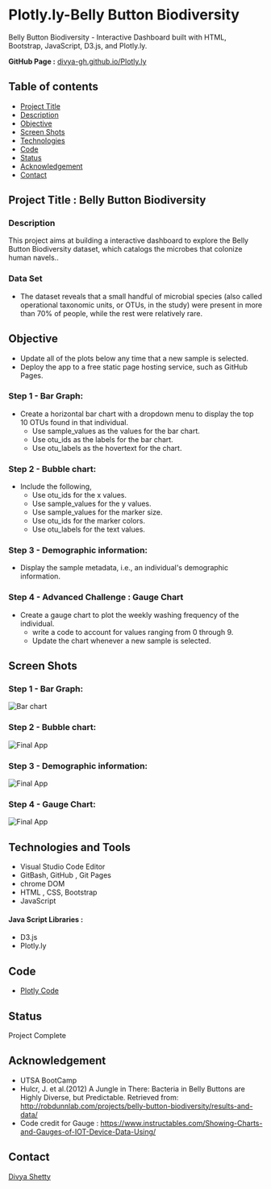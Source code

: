 # Plotly.ly-Belly Button Biodiversity
Belly Button Biodiversity  - Interactive Dashboard built with HTML, Bootstrap, JavaScript, D3.js, and Plotly.ly.

__GitHub Page :__ [divya-gh.github.io/Plotly.ly](https://divya-gh.github.io/BellyButtonBioDiversity-Interactive-Dashboard/)


## Table of contents
* [Project Title ](#project-title)
* [Description](#description)
* [Objective](#objective)
* [Screen Shots](#screen-shots)
* [Technologies](#technologies)
* [Code](#code)
* [Status](#status)
* [Acknowledgement ](#acknowledgement )
* [Contact](#contact)


## Project Title : Belly Button Biodiversity 

### Description 
This project aims at building a interactive dashboard to explore the Belly Button Biodiversity dataset, which catalogs the microbes that colonize human navels..

### Data Set
- The dataset reveals that a small handful of microbial species (also called operational taxonomic units, or OTUs, in the study) were present in more than 70% of people, while the rest were relatively rare.

## Objective
- Update all of the plots below any time that a new sample is selected.
- Deploy the app to a free static page hosting service, such as GitHub Pages.

### Step 1 - Bar Graph:

- Create a horizontal bar chart with a dropdown menu to display the top 10 OTUs found in that individual.
	* Use sample_values as the values for the bar chart.
	* Use otu_ids as the labels for the bar chart.
	* Use otu_labels as the hovertext for the chart.

### Step 2 - Bubble chart: 
- Include the following,
	* Use otu_ids for the x values.
	* Use sample_values for the y values.
	* Use sample_values for the marker size.
	* Use otu_ids for the marker colors.
	* Use otu_labels for the text values.

### Step 3 - Demographic information:
- Display the sample metadata, i.e., an individual's demographic information.

### Step 4 -  Advanced Challenge : Gauge Chart
- Create a gauge chart to plot the weekly washing frequency of the individual.
	* write a code to account for values ranging from 0 through 9.
	* Update the chart whenever a new sample is selected.
	

## Screen Shots

### Step 1 - Bar Graph:
![Bar chart](./Images/bar-chart.jpg)

### Step 2 - Bubble chart:
![Final App](./Images/bubble-chart.jpg)

### Step 3 - Demographic information: 
![Final App](./Images/Demo-info.jpg)

### Step 4 -  Gauge Chart:
 ![Final App](./Images/Gauge.jpg)

## Technologies and Tools
* Visual Studio Code Editor
* GitBash, GitHub , Git Pages
* chrome DOM
* HTML , CSS, Bootstrap
* JavaScript
#### Java Script Libraries :
* D3.js	
* Plotly.ly
	

## Code 
- [Plotly Code](/static/js/app.js)


## Status
Project Complete

## Acknowledgement 
- UTSA BootCamp
- Hulcr, J. et al.(2012) A Jungle in There: Bacteria in Belly Buttons are Highly Diverse, but Predictable. Retrieved from: http://robdunnlab.com/projects/belly-button-biodiversity/results-and-data/
- Code credit for Gauge : 
https://www.instructables.com/Showing-Charts-and-Gauges-of-IOT-Device-Data-Using/



## Contact
 [Divya Shetty](https://github.com/divya-gh)
 

